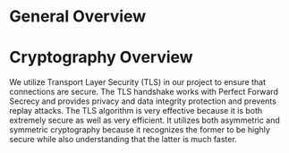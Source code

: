# General Overview

# Cryptography Overview

We utilize Transport Layer Security (TLS) in our project to ensure that connections are secure. The TLS handshake works with Perfect Forward Secrecy and provides privacy and data integrity protection and prevents replay attacks. The TLS algorithm is very effective because it is both extremely secure as well as very efficient. It utilizes both asymmetric and symmetric cryptography because it recognizes the former to be highly secure while also understanding that the latter is much faster.  
